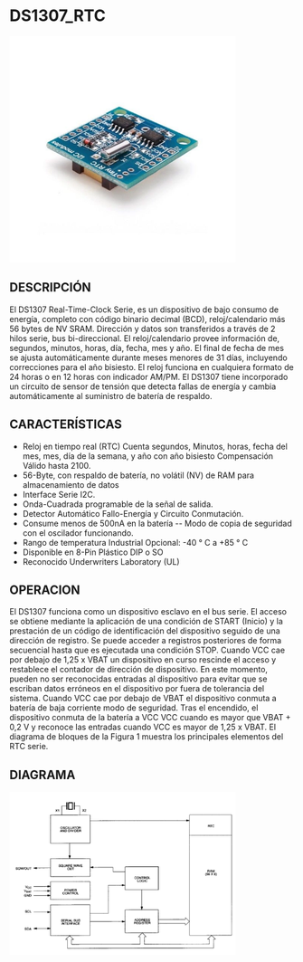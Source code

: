 # DS1307_RTC
<img src="sensor.webp" alt="DS1307 reference image" width="400"/>

## DESCRIPCIÓN
El DS1307 Real-Time-Clock Serie, es un dispositivo de bajo consumo de energía,
completo con código binario decimal (BCD), reloj/calendario más 56 bytes de NV SRAM.
Dirección y datos son transferidos a través de 2 hilos serie, bus bi-direccional. El
reloj/calendario provee información de, segundos, minutos, horas, día, fecha, mes y año.
El final de fecha de mes se ajusta automáticamente durante meses menores de 31 días,
incluyendo correcciones para el año bisiesto. El reloj funciona en cualquiera formato de
24 horas o en 12 horas con indicador AM/PM. El DS1307 tiene incorporado un circuito de
sensor de tensión que detecta fallas de energía y cambia automáticamente al suministro
de batería de respaldo. 

## CARACTERÍSTICAS
* Reloj en tiempo real (RTC) Cuenta segundos, Minutos, horas, fecha del mes, mes, día
de la semana, y año con año bisiesto Compensación Válido hasta 2100.
* 56-Byte, con respaldo de batería, no volátil (NV) de RAM para almacenamiento de datos
* Interface Serie I2C.
* Onda-Cuadrada programable de la señal de salida.
* Detector Automático Fallo-Energía y Circuito Conmutación.
* Consume menos de 500nA en la batería -- Modo de copia de seguridad con el oscilador
funcionando.
* Rango de temperatura Industrial Opcional: -40 ° C a +85 ° C
* Disponible en 8-Pin Plástico DIP o SO
* Reconocido Underwriters Laboratory (UL) 

## OPERACION
El DS1307 funciona como un dispositivo esclavo en el bus serie. El acceso se obtiene
mediante la aplicación de una condición de START (Inicio) y la prestación de un código
de identificación del dispositivo seguido de una dirección de registro. Se puede acceder a
registros posteriores de forma secuencial hasta que es ejecutada una condición STOP.
Cuando VCC cae por debajo de 1,25 x VBAT un dispositivo en curso rescinde el acceso y
restablece el contador de dirección de dispositivo. En este momento, pueden no ser
reconocidas entradas al dispositivo para evitar que se escriban datos erróneos en el
dispositivo por fuera de tolerancia del sistema. Cuando VCC cae por debajo de VBAT el
dispositivo conmuta a batería de baja corriente modo de seguridad. Tras el encendido, el
dispositivo conmuta de la batería a VCC VCC cuando es mayor que VBAT + 0,2 V y
reconoce las entradas cuando VCC es mayor de 1,25 x VBAT. El diagrama de bloques de
la Figura 1 muestra los principales elementos del RTC serie.

## DIAGRAMA
<img src="diagrama.png" alt="DS1307 reference image" width="400"/>
